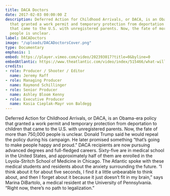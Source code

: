 ```yaml
---
title: DACA Doctors
date: 2017-02-03 00:00:00 Z
description: Deferred Action for Childhood Arrivals, or DACA, is an Obama-era policy
  that granted a work permit and temporary protection from deportation to children
  that came to the U.S. with unregistered parents. Now, the fate of more than 750,000
  people is unclear.
label: DACADoctors
image: "/uploads/DACADoctorsCover.png"
type: Documentary
emphasis: 1
embed: https://player.vimeo.com/video/202393017?title=0&byline=0
embedAtlantic: https://www.theatlantic.com/video/index/515466/what-will-happen-to-undocumented-doctors/
credits:
- role: Producer / Shooter / Editor
  name: Jeremy Raff
- role: Managing Producer
  name: Raymond Schillinger
- role: Senior Producer
  name: Ashley Bloom Kenny
- role: Executive Producer
  name: Kasia Cieplak-Mayr von Baldegg
---
```


Deferred Action for Childhood Arrivals, or DACA, is an Obama-era policy that granted a work permit and temporary protection from deportation to children that came to the U.S. with unregistered parents. Now, the fate of more than 750,000 people is unclear. Donald Trump said he would repeal the policy during his campaign. He later promised something “that’s going to make people happy and proud.” DACA recipients are now pursuing advanced degrees and full-fledged careers. Sixty-five are in medical school in the United States, and approximately half of them are enrolled in the Loyola-Stritch School of Medicine in Chicago. The Atlantic spoke with these medical students and residents about the anxiety surrounding the future. “I think about it for about five seconds, I find it a little unbearable to think about, and then I forget about it because it just doesn’t fit in my brain,” says Marina DiBartolo, a medical resident at the University of Pennsylvania. “Right now, there’s no path to legalization.”